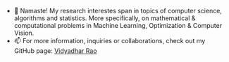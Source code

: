 - 👋 Namaste! My research interestes span in topics of computer science, algorithms and statistics. More specifically, on mathematical & computational problems in Machine Learning, Optimization & Computer Vision.
- 📫 For more information, inquiries or collaborations, check out my GitHub page: <a href=https://vidyadharrao.github.io/> Vidyadhar Rao </a>



<!---
vidyadharrao/vidyadharrao is a ✨ special ✨ repository because its `README.md` (this file) appears on your GitHub profile.
You can click the Preview link to take a look at your changes.
--->
